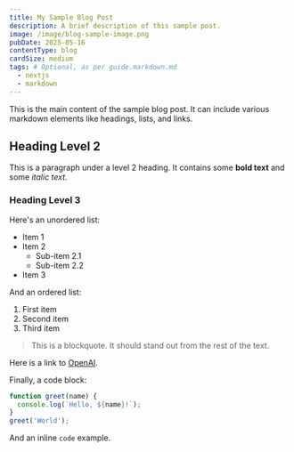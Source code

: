 ```yaml
---
title: My Sample Blog Post
description: A brief description of this sample post.
image: /image/blog-sample-image.png
pubDate: 2025-05-16
contentType: blog
cardSize: medium 
tags: # Optional, as per guide.markdown.md
  - nextjs
  - markdown
---
```

This is the main content of the sample blog post.
It can include various markdown elements like headings, lists, and links.

## Heading Level 2

This is a paragraph under a level 2 heading. It contains some **bold text** and some *italic text*.

### Heading Level 3

Here's an unordered list:

- Item 1
- Item 2
  - Sub-item 2.1
  - Sub-item 2.2
- Item 3

And an ordered list:

1. First item
2. Second item
3. Third item

> This is a blockquote. It should stand out from the rest of the text.

Here is a link to [OpenAI](https://openai.com).

Finally, a code block:

```javascript
function greet(name) {
  console.log(`Hello, ${name}!`);
}
greet('World');
```

And an inline `code` example.
